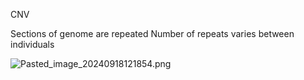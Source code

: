 CNV

Sections of genome are repeated
Number of repeats varies between individuals

![Pasted_image_20240918121854.png](pasted_image_20240918121854.png)
